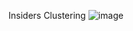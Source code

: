 Insiders Clustering
![image](https://user-images.githubusercontent.com/97919969/186549533-fbf4412f-d2f0-4a93-8764-b608ad659330.png)
